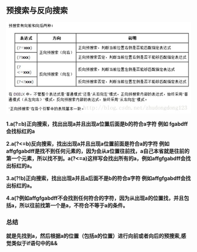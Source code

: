 ## 预搜索与反向搜索

![](../img/zzbds/1.jpg)

**1.a(?=b)正向搜索，找出出现a并且出现a位置后面是b的符合a字符 例如 fgabdff会找标红的a**

**2.a(?<=b)反向搜索，找出出现a并且出现a位置前面是符合a的字符 例如 affgfgabdff是找不到任何元素的，因为会从a位置往前找，a自己本省就是往前的第一个元素，所以找不到。a(?<=a)这样写会找出所有的a，例如affgfgabdff会找出标红的a。**

**3.a(?!b)正向搜索，找出出现a并且a后面不是b的符合a字符 例如affgfgabdff会找出标红的a。**

**4.a(?例如affgfgabdff不会找到任何符合的字符，因为从出现a的位置找，并且包括a，所以往前找第一个是a，不符合不等于a的条件。**

### 总结

**就是先找到a，然后根据a的位置（包括a的位置）进行向前或者向后的预搜索,感觉类似于if语句中的&&**


